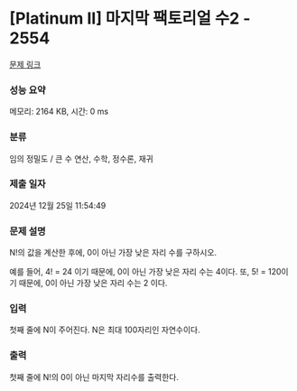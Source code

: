 # [Platinum II] 마지막 팩토리얼 수2 - 2554 

[문제 링크](https://www.acmicpc.net/problem/2554) 

### 성능 요약

메모리: 2164 KB, 시간: 0 ms

### 분류

임의 정밀도 / 큰 수 연산, 수학, 정수론, 재귀

### 제출 일자

2024년 12월 25일 11:54:49

### 문제 설명

<p>N!의 값을 계산한 후에, 0이 아닌 가장 낮은 자리 수를 구하시오.</p>

<p>예를 들어, 4! = 24 이기 때문에, 0이 아닌 가장 낮은 자리 수는 4이다. 또, 5! = 120이기 때문에, 0이 아닌 가장 낮은 자리 수는 2 이다.</p>

### 입력 

 <p class="p1">첫째<span class="s1"> </span>줄에<span class="s1"> N</span>이<span class="s1"> </span>주어진다<span class="s1">. N</span>은<span class="s1"> 최대 100자리인 자연수이다.</span></p>

### 출력 

 <p>첫째 줄에 N!의 0이 아닌 마지막 자리수를 출력한다.</p>

